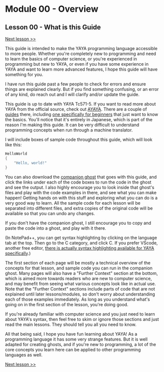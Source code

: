 # Module 00 - Overview

## Lesson 00 - What is this Guide

[Next lesson >>](../module_00_overview/01_what_is_yaya.md)

This guide is intended to make the YAYA programming language accessible to more people. Whether you're completely new to programming and need to learn the basics of computer science, or you're experienced in programming but new to YAYA, or even if you have some experience in YAYA and want to learn more advanced features, I hope this guide will have something for you.

I have run this guide past a few people to check for errors and ensure things are explained clearly. But if you find something confusing, or an error of any kind, do reach out and I will clarify and/or update the guide.

This guide is up to date with YAYA Tc571-5. If you want to read more about YAYA from the official source, check out [AYAYA](http://emily.shillest.net/ayaya/index.php). There are a couple of [guides](https://emily.shillest.net/ayaya/index.php?%E3%83%9E%E3%83%8B%E3%83%A5%E3%82%A2%E3%83%AB/%E6%96%87%E6%B3%95) there, including [one specifically for beginners](https://emily.shillest.net/ayaya/index.php?%E3%83%9E%E3%83%8B%E3%83%A5%E3%82%A2%E3%83%AB/%E5%9F%BA%E6%9C%AC) that just want to know the basics. You'll notice that it's entirely in Japanese, which is part of the reason I'm making this guide. It can be very difficult to understand programming concepts when run through a machine translator.

I will include boxes of sample code throughout this guide, which will look like this:

```c
HelloWorld
{
	"Hello, world!"
}
```

You can also download the [companion ghost](https://github.com/Zichqec/ghost_guides) that goes with this guide, and click the links under each of the code boxes to run the code in the ghost and see the output. I also highly encourage you to look inside that ghost's files and play with the code examples in there, and see what you can make happen! Getting hands on with this stuff and exploring what you can do is a very good way to learn. All the sample code for each lesson will be separated into different files, and extra copies of the original code will be available so that you can undo any changes.

If you don't have the companion ghost, I still encourage you to copy and paste the code into a ghost, and play with it there.

(In NotePad++, you can get syntax highlighting by clicking on the language tab at the top. Then go to the C category, and click C. If you prefer VScode, another free editor, [there is actually syntax highlighting available for YAYA specifically](https://marketplace.visualstudio.com/items?itemName=steve02081504.ayaya).)

The first section of each page will be mostly a technical overview of the concepts for that lesson, and sample code you can run in the companion ghost. Many pages will also have a "Further Context" section at the bottom, which is aimed more towards readers who are new to computer science, and may benefit from seeing what various concepts look like in actual use. Note that the "Further Context" sections include parts of code that are not explained until later lessons/modules, so don't worry about understanding each of those examples immediately. As long as you understand what's going on in the first section of the lesson, you're doing good.

If you're already familiar with computer science and you just need to learn about YAYA's syntax, then feel free to skim or ignore those sections and just read the main lessons. They should tell you all you need to know.

All that being said, I hope you have fun learning about YAYA! As a programming language it has some very strange features. But it is well adapted for creating ghosts, and if you're new to programming, a lot of the core concepts you learn here can be applied to other programming languages as well.

[Next lesson >>](../module_00_overview/01_what_is_yaya.md)
